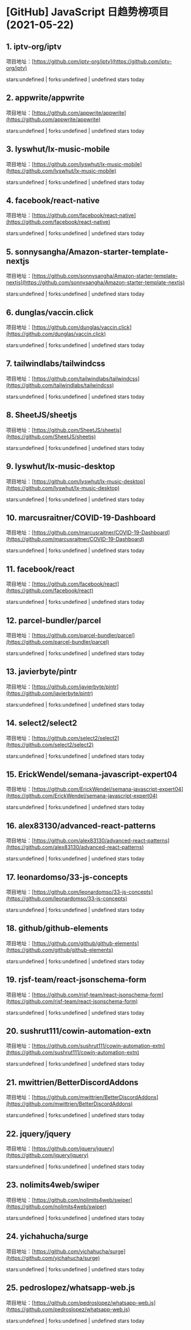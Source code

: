 # [GitHub] JavaScript 日趋势榜项目(2021-05-22)

## 1. iptv-org/iptv 

项目地址：[https://github.com/iptv-org/iptv](https://github.com/iptv-org/iptv)

stars:undefined | forks:undefined | undefined stars today 



## 2. appwrite/appwrite 

项目地址：[https://github.com/appwrite/appwrite](https://github.com/appwrite/appwrite)

stars:undefined | forks:undefined | undefined stars today 



## 3. lyswhut/lx-music-mobile 

项目地址：[https://github.com/lyswhut/lx-music-mobile](https://github.com/lyswhut/lx-music-mobile)

stars:undefined | forks:undefined | undefined stars today 



## 4. facebook/react-native 

项目地址：[https://github.com/facebook/react-native](https://github.com/facebook/react-native)

stars:undefined | forks:undefined | undefined stars today 



## 5. sonnysangha/Amazon-starter-template-nextjs 

项目地址：[https://github.com/sonnysangha/Amazon-starter-template-nextjs](https://github.com/sonnysangha/Amazon-starter-template-nextjs)

stars:undefined | forks:undefined | undefined stars today 



## 6. dunglas/vaccin.click 

项目地址：[https://github.com/dunglas/vaccin.click](https://github.com/dunglas/vaccin.click)

stars:undefined | forks:undefined | undefined stars today 



## 7. tailwindlabs/tailwindcss 

项目地址：[https://github.com/tailwindlabs/tailwindcss](https://github.com/tailwindlabs/tailwindcss)

stars:undefined | forks:undefined | undefined stars today 



## 8. SheetJS/sheetjs 

项目地址：[https://github.com/SheetJS/sheetjs](https://github.com/SheetJS/sheetjs)

stars:undefined | forks:undefined | undefined stars today 



## 9. lyswhut/lx-music-desktop 

项目地址：[https://github.com/lyswhut/lx-music-desktop](https://github.com/lyswhut/lx-music-desktop)

stars:undefined | forks:undefined | undefined stars today 



## 10. marcusraitner/COVID-19-Dashboard 

项目地址：[https://github.com/marcusraitner/COVID-19-Dashboard](https://github.com/marcusraitner/COVID-19-Dashboard)

stars:undefined | forks:undefined | undefined stars today 



## 11. facebook/react 

项目地址：[https://github.com/facebook/react](https://github.com/facebook/react)

stars:undefined | forks:undefined | undefined stars today 



## 12. parcel-bundler/parcel 

项目地址：[https://github.com/parcel-bundler/parcel](https://github.com/parcel-bundler/parcel)

stars:undefined | forks:undefined | undefined stars today 



## 13. javierbyte/pintr 

项目地址：[https://github.com/javierbyte/pintr](https://github.com/javierbyte/pintr)

stars:undefined | forks:undefined | undefined stars today 



## 14. select2/select2 

项目地址：[https://github.com/select2/select2](https://github.com/select2/select2)

stars:undefined | forks:undefined | undefined stars today 



## 15. ErickWendel/semana-javascript-expert04 

项目地址：[https://github.com/ErickWendel/semana-javascript-expert04](https://github.com/ErickWendel/semana-javascript-expert04)

stars:undefined | forks:undefined | undefined stars today 



## 16. alex83130/advanced-react-patterns 

项目地址：[https://github.com/alex83130/advanced-react-patterns](https://github.com/alex83130/advanced-react-patterns)

stars:undefined | forks:undefined | undefined stars today 



## 17. leonardomso/33-js-concepts 

项目地址：[https://github.com/leonardomso/33-js-concepts](https://github.com/leonardomso/33-js-concepts)

stars:undefined | forks:undefined | undefined stars today 



## 18. github/github-elements 

项目地址：[https://github.com/github/github-elements](https://github.com/github/github-elements)

stars:undefined | forks:undefined | undefined stars today 



## 19. rjsf-team/react-jsonschema-form 

项目地址：[https://github.com/rjsf-team/react-jsonschema-form](https://github.com/rjsf-team/react-jsonschema-form)

stars:undefined | forks:undefined | undefined stars today 



## 20. sushrut111/cowin-automation-extn 

项目地址：[https://github.com/sushrut111/cowin-automation-extn](https://github.com/sushrut111/cowin-automation-extn)

stars:undefined | forks:undefined | undefined stars today 



## 21. mwittrien/BetterDiscordAddons 

项目地址：[https://github.com/mwittrien/BetterDiscordAddons](https://github.com/mwittrien/BetterDiscordAddons)

stars:undefined | forks:undefined | undefined stars today 



## 22. jquery/jquery 

项目地址：[https://github.com/jquery/jquery](https://github.com/jquery/jquery)

stars:undefined | forks:undefined | undefined stars today 



## 23. nolimits4web/swiper 

项目地址：[https://github.com/nolimits4web/swiper](https://github.com/nolimits4web/swiper)

stars:undefined | forks:undefined | undefined stars today 



## 24. yichahucha/surge 

项目地址：[https://github.com/yichahucha/surge](https://github.com/yichahucha/surge)

stars:undefined | forks:undefined | undefined stars today 



## 25. pedroslopez/whatsapp-web.js 

项目地址：[https://github.com/pedroslopez/whatsapp-web.js](https://github.com/pedroslopez/whatsapp-web.js)

stars:undefined | forks:undefined | undefined stars today 



